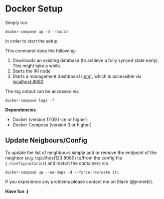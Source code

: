 # Docker Setup

Simply run

```
docker-compose up -d --build
```

in order to start the setup.

This command does the following:

1. Downloads an existing database (to achieve a fully synced state early). This might take a while.
2. Starts the IRI node
3. Starts a management dashboard ([ipm](https://github.com/akashgoswami/ipm)), which is accessible via [localhost:8080](localhost:8080)

The log output can be accessed via

```
docker-compose logs -f
```

**Dependencies**

* Docker (version 17.09.1-ce or higher)
* Docker Compose (version 3 or higher)

## Update Neigbours/Config

To update the list of neighbours simply add or remove the endpoint of the neighbor (e.g. tcp://host123:8080) to/from the config file (`./config/iota/ini`) and restart the containers via 

```docker-compose up --no-deps -d --force-recreate iri```

If you experience any problems please contact me on Slack (@jinnerbi).


**Have fun :)**